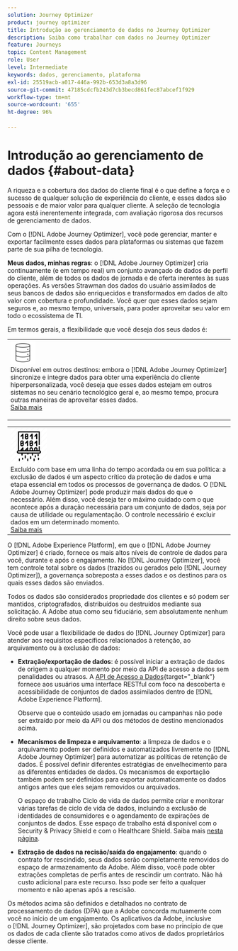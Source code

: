 ```yaml
---
solution: Journey Optimizer
product: journey optimizer
title: Introdução ao gerenciamento de dados no Journey Optimizer
description: Saiba como trabalhar com dados no Journey Optimizer
feature: Journeys
topic: Content Management
role: User
level: Intermediate
keywords: dados, gerenciamento, plataforma
exl-id: 25519acb-a017-446a-992b-653d3a8a3d96
source-git-commit: 47185cdcfb243d7cb3becd861fec87abcef1f929
workflow-type: tm+mt
source-wordcount: '655'
ht-degree: 96%

---
```


# Introdução ao gerenciamento de dados {#about-data}

A riqueza e a cobertura dos dados do cliente final é o que define a força e o sucesso de qualquer solução de experiência do cliente, e esses dados são pessoais e de maior valor para qualquer cliente. A seleção de tecnologia agora está inerentemente integrada, com avaliação rigorosa dos recursos de gerenciamento de dados.

Com o [!DNL Adobe Journey Optimizer], você pode gerenciar, manter e exportar facilmente esses dados para plataformas ou sistemas que fazem parte de sua pilha de tecnologia. 

**Meus dados, minhas regras**: o [!DNL Adobe Journey Optimizer] cria continuamente (e em tempo real) um conjunto avançado de dados de perfil do cliente, além de todos os dados de jornada e de oferta inerentes às suas operações. As versões Strawman dos dados do usuário assimilados de seus bancos de dados são enriquecidos e transformados em dados de alto valor com cobertura e profundidade. Você quer que esses dados sejam seguros e, ao mesmo tempo, universais, para poder aproveitar seu valor em todo o ecossistema de TI.

Em termos gerais, a flexibilidade que você deseja dos seus dados é:


<table style="table-layout:fixed">
<tr style="border: 0;">
  <td>
    <div><img alt="destinos" src="assets/do-not-localize/dest.png" /> 
    <br>Disponível em outros destinos: embora o [!DNL Adobe Journey Optimizer] sincronize e integre dados para obter uma experiência do cliente hiperpersonalizada, você deseja que esses dados estejam em outros sistemas no seu cenário tecnológico geral e, ao mesmo tempo, procura outras maneiras de aproveitar esses dados.
    <div>
     <a href="../integrations/ajo-integrations.md">Saiba mais</a></div>
    </div>
    <br>
  </td>
</tr>
</table>

<!--td>
    <div><img alt="retention" src="assets/do-not-localize/retention.png" />  
    <br>Retained for a stipulated duration – Industry or regional regulations (such as GDPR or CCPA) or internal data governance policies stipulate how long or how short a duration, data needs to be maintained or archived in Adobe Experience Platform Data Lake. <a href="../privacy/get-started-privacy.md">Learn more</a></div>
  </td>
</tr>
<tr style="border: 0;"-->
<table style="table-layout:fixed">
<tr style="border: 0;">
  <td>
    <div><img alt="política" src="assets/do-not-localize/policy.png" /> 
    <br>Excluído com base em uma linha do tempo acordada ou em sua política: a exclusão de dados é um aspecto crítico da proteção de dados e uma etapa essencial em todos os processos de governança de dados. O [!DNL Adobe Journey Optimizer] pode produzir mais dados do que o necessário. Além disso, você deseja ter o máximo cuidado com o que acontece após a duração necessária para um conjunto de dados, seja por causa de utilidade ou regulamentação. O controle necessário é excluir dados em um determinado momento. 
    </div>
      <div>
     <a href="../privacy/data-hygiene.md">Saiba mais</a></div>
    </div>
  </td>
</tr>
</table>

O [!DNL Adobe Experience Platform], em que o [!DNL Adobe Journey Optimizer] é criado, fornece os mais altos níveis de controle de dados para você, durante e após o engajamento. No [!DNL Journey Optimizer], você tem controle total sobre os dados (trazidos ou gerados pelo [!DNL Journey Optimizer]), a governança sobreposta a esses dados e os destinos para os quais esses dados são enviados.

Todos os dados são considerados propriedade dos clientes e só podem ser mantidos, criptografados, distribuídos ou destruídos mediante sua solicitação. A Adobe atua como seu fiduciário, sem absolutamente nenhum direito sobre seus dados.

Você pode usar a flexibilidade de dados do [!DNL Journey Optimizer] para atender aos requisitos específicos relacionados à retenção, ao arquivamento ou à exclusão de dados:

* **Extração/exportação de dados**: é possível iniciar a extração de dados de origem a qualquer momento por meio da API de acesso a dados sem penalidades ou atrasos. A [API de Acesso a Dados](https://experienceleague.adobe.com/docs/experience-platform/data-access/api.html?lang=pt-BR){target="_blank"} fornece aos usuários uma interface RESTful com foco na descoberta e acessibilidade de conjuntos de dados assimilados dentro de [!DNL Adobe Experience Platform]. <!--In the future (on roadmap), you can use file-based destinations to export and migrate log data from Adobe Journey Optimizer. -->

  Observe que o conteúdo usado em jornadas ou campanhas não pode ser extraído por meio da API ou dos métodos de destino mencionados acima.

<!--
* **Profile Service Data Retention**: For Behavioral and Time series data appended to any Profile, you may choose to use Journey Optimizer's default setting of retaining this data for up to 91 days from the date of its addition to a Profile, or until an alternative time-period selected by the you. The time that Adobe keeps this data varies from contract to contract, and is outlined in an organization's data retention policy.

  Learn more about Experience Event expirations in [Adobe Experience Platform documentation](https://experienceleague.adobe.com/docs/experience-platform/profile/event-expirations.html){target="_blank"}.
-->

* **Mecanismos de limpeza e arquivamento**: a limpeza de dados e o arquivamento podem ser definidos e automatizados livremente no [!DNL Adobe Journey Optimizer] para automatizar as políticas de retenção de dados. É possível definir diferentes estratégias de envelhecimento para as diferentes entidades de dados. Os mecanismos de exportação também podem ser definidos para exportar automaticamente os dados antigos antes que eles sejam removidos ou arquivados.

  O espaço de trabalho Ciclo de vida de dados permite criar e monitorar várias tarefas de ciclo de vida de dados, incluindo a exclusão de identidades de consumidores e o agendamento de expirações de conjuntos de dados. Esse espaço de trabalho está disponível com o Security &amp; Privacy Shield e com o Healthcare Shield. Saiba mais [nesta página](../privacy/data-hygiene.md).

<!--
* **Data Lake and Deletions**: Customer Data stored in the Data Lake can be retained by Journey Optimizer:
    
    * for 7 days to facilitate the onboarding of Customer Data into the Profile Services, after which it may be permanently deleted, or
    * until chosen to be deleted by you

-->

* **Extração de dados na recisão/saída do engajamento**: quando o contrato for rescindido, seus dados serão completamente removidos do espaço de armazenamento da Adobe. Além disso, você pode obter extrações completas de perfis antes de rescindir um contrato. Não há custo adicional para este recurso. Isso pode ser feito a qualquer momento e não apenas após a rescisão.

Os métodos acima são definidos e detalhados no contrato de processamento de dados (DPA) que a Adobe concorda mutuamente com você no início de um engajamento. Os aplicativos da Adobe, inclusive o [!DNL Journey Optimizer], são projetados com base no princípio de que os dados de cada cliente são tratados como ativos de dados proprietários desse cliente.
